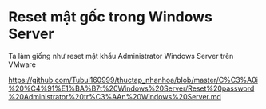 # Reset mật gốc trong Windows Server

Ta làm giống như reset mật khẩu Administrator Windows Server trên VMware

https://github.com/Tubui160999/thuctap_nhanhoa/blob/master/C%C3%A0i%20%C4%91%E1%BA%B7t%20Windows%20Server/Reset%20password%20Administrator%20tr%C3%AAn%20Windows%20Server.md